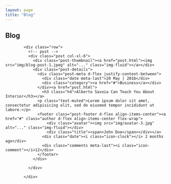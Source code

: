 ```yaml
---
layout: page
title: "Blog"
---
```


## Blog

            <div class="row">
              <!-- post -->
              <div class="post col-xl-6">
                <div class="post-thumbnail"><a href="post.html"><img src="img/blog-post-1.jpeg" alt="..." class="img-fluid"></a></div>
                <div class="post-details">
                  <div class="post-meta d-flex justify-content-between">
                    <div class="date meta-last">20 May | 2016</div>
                    <div class="category"><a href="#">Business</a></div>
                  </div><a href="post.html">
                    <h3 class="h4">Alberto Savoia Can Teach You About Interior</h3></a>
                  <p class="text-muted">Lorem ipsum dolor sit amet, consectetur adipisicing elit, sed do eiusmod tempor incididunt ut labore.</p>
                  <footer class="post-footer d-flex align-items-center"><a href="#" class="author d-flex align-items-center flex-wrap">
                      <div class="avatar"><img src="img/avatar-3.jpg" alt="..." class="img-fluid"></div>
                      <div class="title"><span>John Doe</span></div></a>
                    <div class="date"><i class="icon-clock"></i> 2 months ago</div>
                    <div class="comments meta-last"><i class="icon-comment"></i>12</div>
                  </footer>
                </div>
              
              </div>
              
            </div>
